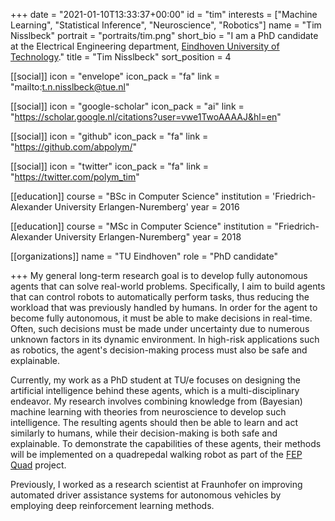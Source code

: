+++
date = "2021-01-10T13:33:37+00:00"
id = "tim"
interests = ["Machine Learning", "Statistical Inference", "Neuroscience", "Robotics"]
name = "Tim Nisslbeck"
portrait = "portraits/tim.png"
short_bio = "I am a PhD candidate at the Electrical Engineering department, [Eindhoven University of Technology](https://www.tue.nl/en/)."
title = "Tim Nisslbeck"
sort_position = 4

[[social]]
    icon = "envelope"
    icon_pack = "fa"
    link = "mailto:t.n.nisslbeck@tue.nl"

[[social]]
    icon = "google-scholar"
    icon_pack = "ai"
    link = "https://scholar.google.nl/citations?user=vwe1TwoAAAAJ&hl=en"

[[social]]
    icon = "github"
    icon_pack = "fa"
    link = "https://github.com/abpolym/"

[[social]]
    icon = "twitter"
    icon_pack = "fa"
    link = "https://twitter.com/polym_tim"

[[education]]
    course = "BSc in Computer Science"
    institution = 'Friedrich-Alexander University Erlangen-Nuremberg'
    year = 2016

[[education]]
    course = "MSc in Computer Science"
    institution = "Friedrich-Alexander University Erlangen-Nuremberg"
    year = 2018

[[organizations]]
    name = "TU Eindhoven"
    role = "PhD candidate"

+++
My general long-term research goal is to develop fully autonomous agents that can solve real-world problems.
Specifically, I aim to build agents that can control robots to automatically perform tasks, thus reducing the workload that was previously handled by humans.
In order for the agent to become fully autonomous, it must be able to make decisions in real-time.
Often, such decisions must be made under uncertainty due to numerous unknown factors in its dynamic environment.
In high-risk applications such as robotics, the agent's decision-making process must also be safe and explainable.

Currently, my work as a PhD student at TU/e focuses on designing the artificial intelligence behind these agents, which is a multi-disciplinary endeavor.
My research involves combining knowledge from (Bayesian) machine learning with theories from neuroscience to develop such intelligence.
The resulting agents should then be able to learn and act similarly to humans, while their decision-making is both safe and explainable.
To demonstrate the capabilities of these agents, their methods will be implemented on a quadrepedal walking robot as part of the [FEP Quad](https://wmkouw.github.io/project/fep-quad/) project.

Previously, I worked as a research scientist at Fraunhofer on improving automated driver assistance systems for autonomous vehicles by employing deep reinforcement learning methods.
